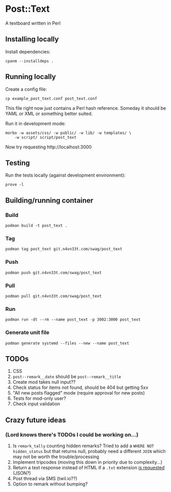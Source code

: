 # Post::Text

A textboard written in Perl

## Installing locally

Install dependencies:

    cpanm --installdeps .

## Running locally

Create a config file:

    cp example_post_text.conf post_text.conf

This file right now just contains a Perl hash reference. Someday it
should be YAML or XML or something better suited.

Run it in development mode:

    morbo -w assets/css/ -w public/ -w lib/ -w templates/ \
        -w script/ script/post_text

Now try requesting http://localhost:3000

## Testing

Run the tests locally (against development environment):

    prove -l

## Building/running container

### Build

    podman build -t post_text .

### Tag

    podman tag post_text git.n4vn33t.com/swag/post_text

### Push

    podman push git.n4vn33t.com/swag/post_text

### Pull

    podman pull git.n4vn33t.com/swag/post_text

### Run

    podman run -dt --rm --name post_text -p 3002:3000 post_text

### Generate unit file

    podman generate systemd --files --new --name post_text

## TODOs

1. CSS
1. `post--remark__date` should be `post--remark__title`
1. Create mod takes null input??
1. Check status for items not found, should be 404 but getting 5xx
1. "All new posts flagged" mode (require approval for new posts)
1. Tests for mod-only user?
1. Check input validation

## Crazy future ideas

### (Lord knows there's TODOs I could be working on...)

1. Is `remark_tally` counting hidden remarks? Tried to add a `WHERE
   NOT hidden_status` but that returns null, probably need a different
   `JOIN` which may not be worth the trouble/processing
1. Implement tripcodes (moving this down in priority due to complexity...)
1. Return a text response instead of HTML if a `.txt` extension [is
   requested](https://docs.mojolicious.org/Mojolicious/Plugin/DefaultHelpers#respond_to)
   (JSON?)
1. Post thread via SMS (twil.io??)
1. Option to remark without bumping?
